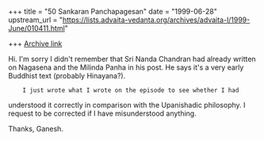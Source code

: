 +++
title = "50 Sankaran Panchapagesan"
date = "1999-06-28"
upstream_url = "https://lists.advaita-vedanta.org/archives/advaita-l/1999-June/010411.html"

+++
[Archive link](https://lists.advaita-vedanta.org/archives/advaita-l/1999-June/010411.html)

Hi.
  I'm sorry I didn't remember that Sri Nanda Chandran had already written
on Nagasena and the Milinda Panha in his post. He says it's a very early
Buddhist text (probably Hinayana?).

        I just wrote what I wrote on the episode to see whether I had
understood it correctly in comparison with the Upanishadic philosophy. I
request to be corrected if I have misunderstood anything.

Thanks,
Ganesh.

